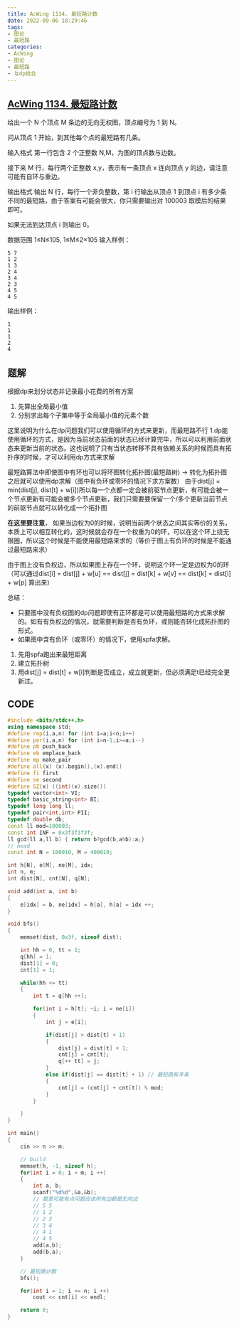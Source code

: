 ```yaml
---
title: AcWing 1134. 最短路计数
date: 2022-09-06 10:29:46
tags:
- 图论
- 最短路
categories:
- AcWing
- 图论
- 最短路
- 与dp结合
---
```


## [AcWing 1134. 最短路计数](https://www.acwing.com/problem/content/1136/)
给出一个 N 个顶点 M 条边的无向无权图，顶点编号为 1 到 N。

问从顶点 1 开始，到其他每个点的最短路有几条。

输入格式
第一行包含 2 个正整数 N,M，为图的顶点数与边数。

接下来 M 行，每行两个正整数 x,y，表示有一条顶点 x 连向顶点 y 的边，请注意可能有自环与重边。

输出格式
输出 N 行，每行一个非负整数，第 i 行输出从顶点 1 到顶点 i 有多少条不同的最短路，由于答案有可能会很大，你只需要输出对 100003 取模后的结果即可。

如果无法到达顶点 i 则输出 0。

数据范围
1≤N≤105,
1≤M≤2×105
输入样例：
```
5 7
1 2
1 3
2 4
3 4
2 3
4 5
4 5
```
输出样例：
```
1
1
1
2
4
```

## 题解
根据dp来划分状态并记录最小花费的所有方案
 1. 先算出全局最小值
 2. 分别求出每个子集中等于全局最小值的元素个数

这里说明为什么在dp问题我们可以使用循环的方式来更新，而最短路不行
 1.dp能使用循环的方式，是因为当前状态前面的状态已经计算完毕，所以可以利用前面状态来更新当前的状态。这也说明了只有当状态转移不具有依赖关系的时候而具有拓扑序的时候，才可以利用dp方式来求解

最短路算法中即使图中有环也可以将环图转化拓扑图(最短路树) -> 转化为拓扑图之后就可以使用dp求解（图中有负环或零环的情况下求方案数）
 由于dist[j] = min(dist[j], dist[t] + w[i])所以每一个点都一定会被前驱节点更新，有可能会被一个节点更新有可能会被多个节点更新，我们只需要要保留一个/多个更新当前节点的前驱节点就可以转化成一个拓扑图

 **在这里要注意**， 如果当边权为0的时候，说明当前两个状态之间其实等价的关系，本质上可以相互转化的，这时候就会存在一个权重为0的环，可以在这个环上绕无限圈，所以这个时候是不能使用最短路来求的（等价于图上有负环的时候是不能通过最短路来求）

 由于图上没有负权边，所以如果图上存在一个环，说明这个环一定是边权为0的环（可以通过dist[i] = dist[j] + w[u] == dist[j] = dist[k] + w[v] == dist[k] = dist[i] + w[p] 算出来)

总结：
* 只要图中没有负权图的dp问题即使有正环都是可以使用最短路的方式来求解的。如有有负权边的情况，就需要判断是否有负环，或则能否转化成拓扑图的形式。
* 如果图中含有负环（或零环）的情况下，使用spfa求解。
 1. 先用spfa跑出来最短距离
 2. 建立拓扑树
 3. 用dist[j] = dist[t] + w[i]判断是否成立，成立就更新，但必须满足t已经完全更新过。


## CODE
```C++
#include <bits/stdc++.h>
using namespace std;
#define rep(i,a,n) for (int i=a;i<n;i++)
#define per(i,a,n) for (int i=n-1;i>=a;i--)
#define pb push_back
#define eb emplace_back
#define mp make_pair
#define all(x) (x).begin(),(x).end()
#define fi first
#define se second
#define SZ(x) ((int)(x).size())
typedef vector<int> VI;
typedef basic_string<int> BI;
typedef long long ll;
typedef pair<int,int> PII;
typedef double db;
const ll mod=100003;
const int INF = 0x3f3f3f3f;
ll gcd(ll a,ll b) { return b?gcd(b,a%b):a;}
// head
const int N = 100010, M = 400010;

int h[N], e[M], ne[M], idx;
int n, m;
int dist[N], cnt[N], q[N];

void add(int a, int b)
{
    e[idx] = b, ne[idx] = h[a], h[a] = idx ++;
}

void bfs()
{
    memset(dist, 0x3f, sizeof dist);

    int hh = 0, tt = 1;
    q[hh] = 1;
    dist[1] = 0;
    cnt[1] = 1;

    while(hh <= tt)
    {
        int t = q[hh ++];

        for(int i = h[t]; ~i; i = ne[i])
        {
            int j = e[i];

            if(dist[j] > dist[t] + 1)
            {
                dist[j] = dist[t] + 1;
                cnt[j] = cnt[t];
                q[++ tt] = j;
            }
            else if(dist[j] == dist[t] + 1) // 最短路有多条
            {
                cnt[j] = (cnt[j] + cnt[t]) % mod;
            }
        }

    }
}

int main()
{
    cin >> n >> m;

    // build
    memset(h, -1, sizeof h);
    for(int i = 0; i < m; i ++)
    {
        int a, b;
        scanf("%d%d",&a,&b);
        // 题意可能有点问题应该所有边都是无向边
        // 5 5
        // 1 2  
        // 2 3
        // 3 4
        // 4 1
        // 4 5
        add(a,b);
        add(b,a); 
    }

    // 最短路计数
    bfs();

    for(int i = 1; i <= n; i ++)
        cout << cnt[i] << endl;

    return 0;
}
```